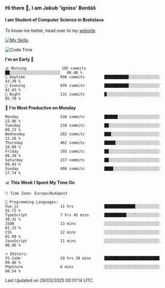 ### Hi there 👋, I am Jakub 'igniss' Bordáš

#### I am Student of Computer Science in Bratislava
To know me better, head over to my [website](https://bordas.sk).

[![My Skills](https://skillicons.dev/icons?i=js,typescript,html,css,figma,svelte,vue,next,postgresql,nest,express,nodejs)](https://bordas.sk)


<!--START_SECTION:waka-->
![Code Time](http://img.shields.io/badge/Code%20Time-1%2C764%20hrs%2020%20mins-blue)

**I'm an Early 🐤** 

```text
🌞 Morning                195 commits         ██░░░░░░░░░░░░░░░░░░░░░░░   08.48 % 
🌆 Daytime                998 commits         ███████████░░░░░░░░░░░░░░   43.39 % 
🌃 Evening                976 commits         ███████████░░░░░░░░░░░░░░   42.43 % 
🌙 Night                  131 commits         █░░░░░░░░░░░░░░░░░░░░░░░░   05.70 % 
```
📅 **I'm Most Productive on Monday** 

```text
Monday                   528 commits         ██████░░░░░░░░░░░░░░░░░░░   22.96 % 
Tuesday                  210 commits         ██░░░░░░░░░░░░░░░░░░░░░░░   09.13 % 
Wednesday                282 commits         ███░░░░░░░░░░░░░░░░░░░░░░   12.26 % 
Thursday                 462 commits         █████░░░░░░░░░░░░░░░░░░░░   20.09 % 
Friday                   193 commits         ██░░░░░░░░░░░░░░░░░░░░░░░   08.39 % 
Saturday                 217 commits         ██░░░░░░░░░░░░░░░░░░░░░░░   09.43 % 
Sunday                   408 commits         ████░░░░░░░░░░░░░░░░░░░░░   17.74 % 
```


📊 **This Week I Spent My Time On** 

```text
🕑︎ Time Zone: Europe/Budapest

💬 Programming Languages: 
Vue.js                   11 hrs              ██████████████░░░░░░░░░░░   55.72 % 
TypeScript               7 hrs 45 mins       ██████████░░░░░░░░░░░░░░░   39.31 % 
JSON                     13 mins             ░░░░░░░░░░░░░░░░░░░░░░░░░   01.15 % 
CSS                      12 mins             ░░░░░░░░░░░░░░░░░░░░░░░░░   01.09 % 
JavaScript               11 mins             ░░░░░░░░░░░░░░░░░░░░░░░░░   00.96 % 

🔥 Editors: 
VS Code                  19 hrs 38 mins      █████████████████████████   99.46 % 
PhpStorm                 6 mins              ░░░░░░░░░░░░░░░░░░░░░░░░░   00.54 % 
```


 Last Updated on 28/03/2025 00:01:14 UTC
<!--END_SECTION:waka-->
